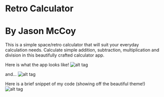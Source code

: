 # Retro Calculator
# By Jason McCoy

This is a simple space/retro calculator that will suit your everyday calculation needs. Calculate simple addition, subtraction, multiplication and division in this beautifully crafted calculator app.


Here is what the app looks like!
![alt tag](http://mccoygames.com/wp-content/uploads/2016/05/Screen-Shot-2016-05-14-at-2.59.13-PM.png)

and...
![alt tag](http://mccoygames.com/wp-content/uploads/2016/05/Screen-Shot-2016-05-13-at-8.32.24-AM.png)


Here is a brief snippet of my code (showing off the beautiful theme!)
![alt tag](http://mccoygames.com/wp-content/uploads/2016/05/Screen-Shot-2016-05-14-at-3.01.06-PM.png)
